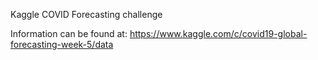 Kaggle COVID Forecasting challenge


 Information can be found at: https://www.kaggle.com/c/covid19-global-forecasting-week-5/data
